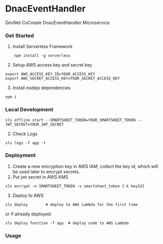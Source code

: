 DnacEventHandler
================
DevNet CoCreate DnacEventHandler Microservice

### Get Started
1. Install Serverless Framework
~~~
    npm install -g serverless
~~~

2. Setup AWS access key and secret key
~~~
export AWS_ACCESS_KEY_ID=YOUR_ACCESS_KEY
export AWS_SECRET_ACCESS_KEY=YOUR_SECRET_ACCESS_KEY
~~~

3. Install nodejs dependencies
~~~
npm i
~~~

### Local Development
~~~
sls offline start --SMARTSHEET_TOKEN=YOUR_SMARTSHEET_TOKEN --JWT_SECRET=YOUR_JWT_SECRET
~~~

2. Check Logs
~~~
sls logs -f app -t
~~~

### Deployment
1. Create a new encryption key in AWS IAM, collect the key id, which will be used later to encrypt secrets.
2. Put jwt secret in AWS KMS
~~~
sls encrypt -n SMARTSHEET_TOKEN -v smartsheet_token [-k keyId]
~~~

3. Deploy to AWS

~~~
sls deploy        # deploy to AWS Lambda for the first time
~~~
or if already deployed:
~~~
sls deploy function -f app  # deploy code to AWS Lambda
~~~


### Usage
